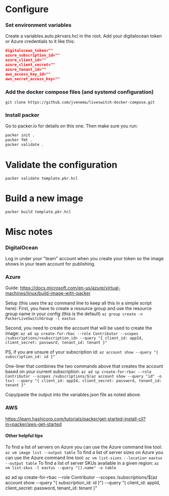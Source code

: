 # Configure

### Set environment variables
Create a variables.auto.pkrvars.hcl in the root. Add your digitalocean token or Azure credentials to it like this:

```json
digitalocean_token=""
azure_subscription_id=""
azure_client_id=""
azure_client_secret=""
azure_tenant_id=""
aws_access_key_id=""
aws_secret_access_key=""
```



### Add the docker compose files (and systemd configuration)
`git clone https://github.com/jvenema/liveswitch-docker-compose.git`


### Install packer
Go to packer.io for details on this one. Then make sure you run:

```bash
packer init .
packer fmt .
packer validate .
```

# Validate the configuration
`packer validate template.pkr.hcl`

# Build a new image
`packer build template.pkr.hcl`

# Misc notes

### DigitalOcean
Log in under your "team" account when you create your token so the image shows in your team account for publishing.

### Azure
Guide: https://docs.microsoft.com/en-us/azure/virtual-machines/linux/build-image-with-packer

Setup (this uses the az command line to keep all this in a simple script here):
First, you have to create a resource group and use the resource group name in your config (this is the default)
`az group create -n PackerLiveSwitchGroup -l eastus`

Second, you need to create the account that will be used to create the image:
`az ad sp create-for-rbac --role Contributor --scopes /subscriptions/<subscription_id> --query "{ client_id: appId, client_secret: password, tenant_id: tenant }"`

PS, if you are unsure of your subscription id:
`az account show --query "{ subscription_id: id }"`

One-liner that combines the two commands above that creates the account based on your current subscription:
`az ad sp create-for-rbac --role Contributor --scopes /subscriptions/$(az account show --query "id" -o tsv) --query "{ client_id: appId, client_secret: password, tenant_id: tenant }"`

Copy/paste the output into the variables.json file as noted above.

### AWS

https://learn.hashicorp.com/tutorials/packer/get-started-install-cli?in=packer/aws-get-started

#### Other helpful tips
To find a list of servers on Azure you can use the Azure command line tool: `az vm image list --output table`
To find a list of server sizes on Azure you can use the Azure command line tool: `az vm list-sizes --location eastus --output table`
To find a list of server SKUs available in a given region: `az vm list-skus -l eastus --query "[].name" -o table`

az ad sp create-for-rbac --role Contributor --scopes /subscriptions/$(az account show --query "{ subscription_id: id }") --query "{ client_id: appId, client_secret: password, tenant_id: tenant }"